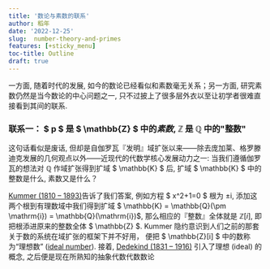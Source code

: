 ```yaml
---
title: '数论与素数的联系'
author: 稻年
date: '2022-12-25'
slug:  number-theory-and-primes
features: [+sticky_menu]
toc-title: Outline
draft: true
---
```


一方面, 随着时代的发展, 如今的数论已经看似和素数毫无关系；另一方面, 研究素数仍然是当今数论的中心问题之一, 只不过披上了很多层外衣以至让初学者很难直接看到其间的联系. 

### 联系一： $ p $ 是 $ \mathbb{Z} $ 中的*素数*,  $\mathbb{Z}$ 是 $\mathbb{Q}$ 中的"整数"

这句话看似是废话, 但却是自伽罗瓦『发明』域扩张以来——除去庞加莱、格罗滕迪克发展的几何观点以外——近现代的代数学核心发展动力之一: 当我们遵循伽罗瓦的想法对 $\mathbb{Q}$ 作域扩张得到扩域 $ \mathbb{K} $  后, 扩域 $ \mathbb{K} $ 中的整数是什么, 素数又是什么？

[Kummer (1810 – 1893)](https://en.wikipedia.org/wiki/Ernst_Kummer)告诉了我们答案, 例如方程 $ x^2+1=0 $ 根为 $\pm \mathrm{i}$, 添加这两个根到有理数域中我们得到扩域 $ \mathbb{K} = \mathbb{Q}(\pm \mathrm{i}) = \mathbb{Q}(\mathrm{i})$, 那么相应的『整数』全体就是 $\mathbb{Z}[i]$, 即把根添进原来的整数全体  $ \mathbb{Z} $. Kummer 隐约意识到人们之前的那套关于数的系统在域扩张的框架下并不好用， 便把  $ \mathbb{Z}[i] $ 中的数称为“理想数” ([ideal number](https://en.wikipedia.org/wiki/Ideal_number)). 接着, [Dedekind (1831 – 1916)](https://en.wikipedia.org/wiki/Richard_Dedekind) 引入了理想 (ideal) 的概念, 之后便是现在所熟知的抽象代数代数数论